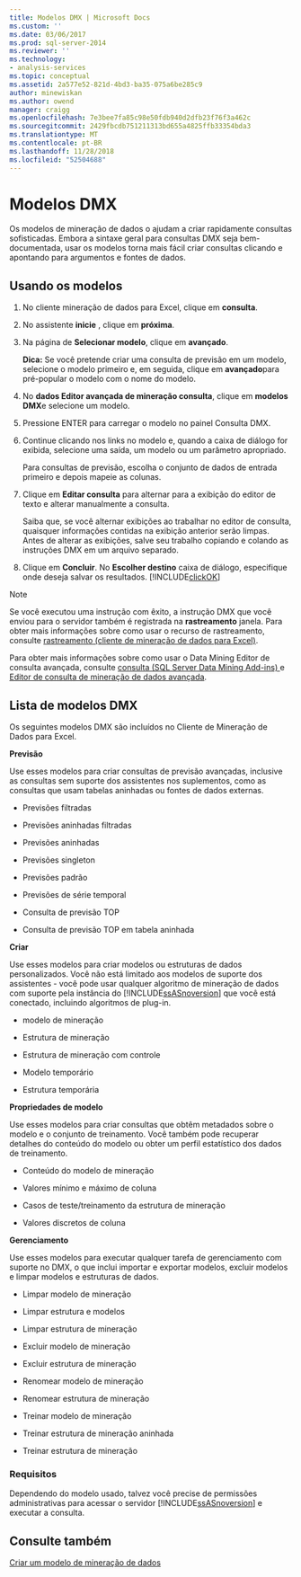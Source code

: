```yaml
---
title: Modelos DMX | Microsoft Docs
ms.custom: ''
ms.date: 03/06/2017
ms.prod: sql-server-2014
ms.reviewer: ''
ms.technology:
- analysis-services
ms.topic: conceptual
ms.assetid: 2a577e52-821d-4bd3-ba35-075a6be285c9
author: minewiskan
ms.author: owend
manager: craigg
ms.openlocfilehash: 7e3bee7fa85c98e50fdb940d2dfb23f76f3a462c
ms.sourcegitcommit: 2429fbcdb751211313bd655a4825ffb33354bda3
ms.translationtype: MT
ms.contentlocale: pt-BR
ms.lasthandoff: 11/28/2018
ms.locfileid: "52504688"
---
```

# <a name="dmx-templates"></a>Modelos DMX
  Os modelos de mineração de dados o ajudam a criar rapidamente consultas sofisticadas. Embora a sintaxe geral para consultas DMX seja bem-documentada, usar os modelos torna mais fácil criar consultas clicando e apontando para argumentos e fontes de dados.  
  
## <a name="using-the-templates"></a>Usando os modelos  
  
1.  No cliente mineração de dados para Excel, clique em **consulta**.  
  
2.  No assistente **inicie** , clique em **próxima**.  
  
3.  Na página de **Selecionar modelo**, clique em **avançado**.  
  
     **Dica:** Se você pretende criar uma consulta de previsão em um modelo, selecione o modelo primeiro e, em seguida, clique em **avançado**para pré-popular o modelo com o nome do modelo.  
  
4.  No **dados Editor avançada de mineração consulta**, clique em **modelos DMX**e selecione um modelo.  
  
5.  Pressione ENTER para carregar o modelo no painel Consulta DMX.  
  
6.  Continue clicando nos links no modelo e, quando a caixa de diálogo for exibida, selecione uma saída, um modelo ou um parâmetro apropriado.  
  
     Para consultas de previsão, escolha o conjunto de dados de entrada primeiro e depois mapeie as colunas.  
  
7.  Clique em **Editar consulta** para alternar para a exibição do editor de texto e alterar manualmente a consulta.  
  
     Saiba que, se você alternar exibições ao trabalhar no editor de consulta, quaisquer informações contidas na exibição anterior serão limpas. Antes de alterar as exibições, salve seu trabalho copiando e colando as instruções DMX em um arquivo separado.  
  
8.  Clique em **Concluir**. No **Escolher destino** caixa de diálogo, especifique onde deseja salvar os resultados. [!INCLUDE[clickOK](../includes/clickok-md.md)]  
  
> [!NOTE]  
>  Se você executou uma instrução com êxito, a instrução DMX que você enviou para o servidor também é registrada na **rastreamento** janela. Para obter mais informações sobre como usar o recurso de rastreamento, consulte [rastreamento &#40;cliente de mineração de dados para Excel&#41;](trace-data-mining-client-for-excel.md).  
  
 Para obter mais informações sobre como usar o Data Mining Editor de consulta avançada, consulte [consulta &#40;SQL Server Data Mining Add-ins&#41; ](query-sql-server-data-mining-add-ins.md) e [Editor de consulta de mineração de dados avançada](advanced-data-mining-query-editor.md).  
  
## <a name="list-of-dmx-templates"></a>Lista de modelos DMX  
 Os seguintes modelos DMX são incluídos no Cliente de Mineração de Dados para Excel.  
  
 **Previsão**  
  
 Use esses modelos para criar consultas de previsão avançadas, inclusive as consultas sem suporte dos assistentes nos suplementos, como as consultas que usam tabelas aninhadas ou fontes de dados externas.  
  
-   Previsões filtradas  
  
-   Previsões aninhadas filtradas  
  
-   Previsões aninhadas  
  
-   Previsões singleton  
  
-   Previsões padrão  
  
-   Previsões de série temporal  
  
-   Consulta de previsão TOP  
  
-   Consulta de previsão TOP em tabela aninhada  
  
 **Criar**  
  
 Use esses modelos para criar modelos ou estruturas de dados personalizados. Você não está limitado aos modelos de suporte dos assistentes - você pode usar qualquer algoritmo de mineração de dados com suporte pela instância do [!INCLUDE[ssASnoversion](../includes/ssasnoversion-md.md)] que você está conectado, incluindo algoritmos de plug-in.  
  
-   modelo de mineração  
  
-   Estrutura de mineração  
  
-   Estrutura de mineração com controle  
  
-   Modelo temporário  
  
-   Estrutura temporária  
  
 **Propriedades de modelo**  
  
 Use esses modelos para criar consultas que obtêm metadados sobre o modelo e o conjunto de treinamento. Você também pode recuperar detalhes do conteúdo do modelo ou obter um perfil estatístico dos dados de treinamento.  
  
-   Conteúdo do modelo de mineração  
  
-   Valores mínimo e máximo de coluna  
  
-   Casos de teste/treinamento da estrutura de mineração  
  
-   Valores discretos de coluna  
  
 **Gerenciamento**  
  
 Use esses modelos para executar qualquer tarefa de gerenciamento com suporte no DMX, o que inclui importar e exportar modelos, excluir modelos e limpar modelos e estruturas de dados.  
  
-   Limpar modelo de mineração  
  
-   Limpar estrutura e modelos  
  
-   Limpar estrutura de mineração  
  
-   Excluir modelo de mineração  
  
-   Excluir estrutura de mineração  
  
-   Renomear modelo de mineração  
  
-   Renomear estrutura de mineração  
  
-   Treinar modelo de mineração  
  
-   Treinar estrutura de mineração aninhada  
  
-   Treinar estrutura de mineração  
  
### <a name="requirements"></a>Requisitos  
 Dependendo do modelo usado, talvez você precise de permissões administrativas para acessar o servidor [!INCLUDE[ssASnoversion](../includes/ssasnoversion-md.md)] e executar a consulta.  
  
## <a name="see-also"></a>Consulte também  
 [Criar um modelo de mineração de dados](creating-a-data-mining-model.md)  
  
  
